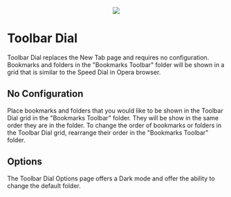 <div style="text-align:center"><img src ="https://github.com/lucaseverett/toolbar-dial-firefox/blob/master/DefaultLight.png" /></div>

# Toolbar Dial

Toolbar Dial replaces the New Tab page and requires no configuration. Bookmarks and folders in the "Bookmarks Toolbar" folder will be shown in a grid that is similar to the Speed Dial in Opera browser.

## No Configuration

Place bookmarks and folders that you would like to be shown in the Toolbar Dial grid in the "Bookmarks Toolbar" folder. They will be show in the same order they are in the folder. To change the order of bookmarks or folders in the Toolbar Dial grid, rearrange their order in the "Bookmarks Toolbar" folder.

## Options

The Toolbar Dial Options page offers a Dark mode and offer the ability to change the default folder.
